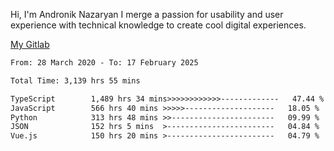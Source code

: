 Hi, I'm Andronik Nazaryan
I merge a passion for usability and user experience with technical knowledge to create cool digital experiences.

[My Gitlab](https://gitlab.com/anridev24)

<!--START_SECTION:waka-->

```txt
From: 28 March 2020 - To: 17 February 2025

Total Time: 3,139 hrs 55 mins

TypeScript        1,489 hrs 34 mins>>>>>>>>>>>>-------------   47.44 %
JavaScript        566 hrs 40 mins >>>>>--------------------   18.05 %
Python            313 hrs 48 mins >>-----------------------   09.99 %
JSON              152 hrs 5 mins  >------------------------   04.84 %
Vue.js            150 hrs 20 mins >------------------------   04.79 %
```

<!--END_SECTION:waka-->

